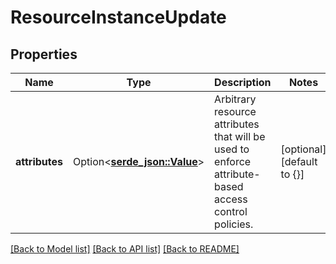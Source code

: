 # ResourceInstanceUpdate

## Properties

Name | Type | Description | Notes
------------ | ------------- | ------------- | -------------
**attributes** | Option<[**serde_json::Value**](.md)> | Arbitrary resource attributes that will be used to enforce attribute-based access control policies. | [optional][default to {}]

[[Back to Model list]](../README.md#documentation-for-models) [[Back to API list]](../README.md#documentation-for-api-endpoints) [[Back to README]](../README.md)


